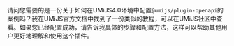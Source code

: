 请问您需要的是一份关于如何在UMiJS4.0环境中配置`@umijs/plugin-openapi`的案例吗？我在UMiJS官方文档中找到了一份类似的教程，可以在UMiJS社区中查看。如果您已经配置成功，请告诉我具体的步骤和配置方法，这样可以帮助其他用户更好地理解和使用这个插件。
